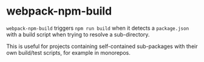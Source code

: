 # webpack-npm-build

`webpack-npm-build` triggers `npm run build` when it detects a `package.json` with a build script when trying to resolve a sub-directory.

This is useful for projects containing self-contained sub-packages with their own build/test scripts, for example in monorepos.
